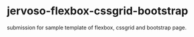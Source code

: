# jervoso-flexbox-cssgrid-bootstrap
submission for sample template of flexbox, cssgrid and bootstrap page.
